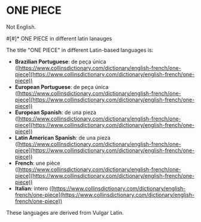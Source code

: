 # ONE PIECE

Not English.

#[#]* ONE PIECE in different latin lanauges

The title "ONE PIECE" in different Latin-based languages is:

*   **Brazilian Portuguese**: de peça única ([https://www.collinsdictionary.com/dictionary/english-french/one-piece](https://www.collinsdictionary.com/dictionary/english-french/one-piece))
*   **European Portuguese**: de peça única ([https://www.collinsdictionary.com/dictionary/english-french/one-piece](https://www.collinsdictionary.com/dictionary/english-french/one-piece))
*   **European Spanish**: de una pieza ([https://www.collinsdictionary.com/dictionary/english-french/one-piece](https://www.collinsdictionary.com/dictionary/english-french/one-piece))
*   **Latin American Spanish**: de una pieza ([https://www.collinsdictionary.com/dictionary/english-french/one-piece](https://www.collinsdictionary.com/dictionary/english-french/one-piece))
*   **French**: une pièce ([https://www.collinsdictionary.com/dictionary/english-french/one-piece](https://www.collinsdictionary.com/dictionary/english-french/one-piece))
*   **Italian**: intero ([https://www.collinsdictionary.com/dictionary/english-french/one-piece](https://www.collinsdictionary.com/dictionary/english-french/one-piece))

These languages are derived from Vulgar Latin.
